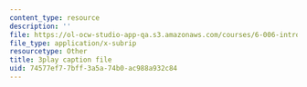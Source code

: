 ```yaml
---
content_type: resource
description: ''
file: https://ol-ocw-studio-app-qa.s3.amazonaws.com/courses/6-006-introduction-to-algorithms-fall-2011/74577ef77bff3a5a74b0ac988a932c84_AfSk24UTFS8.srt
file_type: application/x-subrip
resourcetype: Other
title: 3play caption file
uid: 74577ef7-7bff-3a5a-74b0-ac988a932c84
---
```

